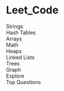# Leet_Code

Strings <br>
Hash Tables <br>
Arrays <br>
Math <br>
Heaps <br>
Linked Lists <br>
Trees <br>
Graph <br>
Explore <br>
Top Questions

